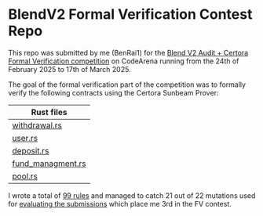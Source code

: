 # BlendV2 Formal Verification Contest Repo

This repo was submitted by me (BenRai1) for the [Blend V2 Audit + Certora Formal Verification competition](https://code4rena.com/audits/2025-02-blend-v2-audit-certora-formal-verification) on CodeArena running from the 24th of February 2025 to 17th of March 2025.

The goal of the formal verification part of the competition was to formally verify the following contracts using the Certora Sunbeam Prover:

| Rust files                                                                                                                                     |
| ---------------------------------------------------------------------------------------------------------------------------------------------- |
| [withdrawal.rs](https://github.com/BenRai1/BenRai1-2025-02-blend-fv/blob/main/blend-contracts-v2/backstop/src/backstop/withdrawal.rs)          |
| [user.rs](https://github.com/BenRai1/BenRai1-2025-02-blend-fv/blob/main/blend-contracts-v2/backstop/src/backstop/user.rs)                      |
| [deposit.rs](https://github.com/BenRai1/BenRai1-2025-02-blend-fv/blob/main/blend-contracts-v2/backstop/src/backstop/deposit.rs)                |
| [fund_managment.rs](https://github.com/BenRai1/BenRai1-2025-02-blend-fv/blob/main/blend-contracts-v2/backstop/src/backstop/fund_management.rs) |
| [pool.rs](https://github.com/BenRai1/BenRai1-2025-02-blend-fv/blob/main/blend-contracts-v2/backstop/src/backstop/pool.rs)                      |

I wrote a total of [99 rules](https://github.com/BenRai1/BenRai1-2025-02-blend-fv/tree/main/blend-contracts-v2/backstop/src/certora_specs) and managed to catch 21 out of 22 mutations used for [evaluating the submissions](https://docs.google.com/spreadsheets/d/1g0_RmhGVQJeQvn5vrAfhew-0hjq0iT0TO8OgsYPmfAg/edit?gid=1970712821#gid=1970712821) which place me 3rd in the FV contest.